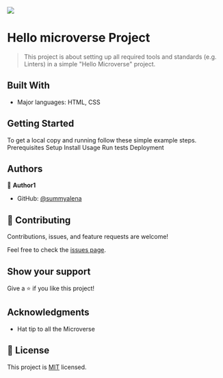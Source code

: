 ![](https://img.shields.io/badge/Microverse-blueviolet)

# Hello microverse Project

> This project is about setting up all required tools and standards (e.g. Linters) in a simple "Hello Microverse" project. 


## Built With

- Major languages: HTML, CSS 

## Getting Started
To get a local copy and running follow these simple example steps.
Prerequisites
Setup
Install
Usage
Run tests
Deployment
## Authors

👤 **Author1**

- GitHub: [@summyalena](https://github.com/summyalena)

## 🤝 Contributing

Contributions, issues, and feature requests are welcome!

Feel free to check the [issues page](../../issues/).

## Show your support

Give a ⭐️ if you like this project!

## Acknowledgments

- Hat tip to all the Microverse 

## 📝 License

This project is [MIT](./MIT.md) licensed.
